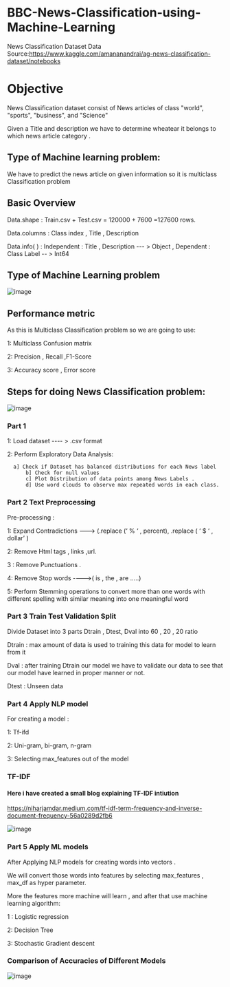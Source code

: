 # BBC-News-Classification-using-Machine-Learning
News Classification Dataset
Data Source:https://www.kaggle.com/amananandrai/ag-news-classification-dataset/notebooks

# Objective 

News Classification dataset consist of News articles of class "world", "sports", "business", and "Science"

Given a Title and description we have to determine wheatear it belongs to which news article category .

## Type of Machine learning problem:

We have to predict the news article on given information so it is multiclass Classification problem




## Basic Overview

Data.shape : Train.csv + Test.csv = 120000 + 7600 =127600 rows.

Data.columns : Class index , Title , Description

Data.info( ) : Independent : Title , Description --- > Object  , Dependent : Class Label -- >  Int64

## Type of Machine Learning problem

![image](https://user-images.githubusercontent.com/61958476/109811522-f683e900-7c50-11eb-8293-bc2a0e345cee.png)


## Performance metric 

As this is Multiclass Classification problem so we are going to use:

1: Multiclass Confusion matrix

2: Precision , Recall ,F1-Score

3: Accuracy score , Error score

## Steps for doing News Classification problem:

![image](https://user-images.githubusercontent.com/61958476/109811703-321eb300-7c51-11eb-9768-f76a01d44097.png)

### Part 1

1: Load dataset ---- > .csv format

2: Perform Exploratory Data Analysis: 

      a] Check if Dataset has balanced distributions for each News label 
          b] Check for null values 
          c] Plot Distribution of data points among News Labels .
          d] Use word clouds to observe max repeated words in each class.

### Part 2 Text Preprocessing

Pre-processing : 

1: Expand Contradictions --->  (.replace (‘ % ‘ , percent), .replace ( ‘ $ ‘ , dollar’ )

2: Remove Html tags , links ,url.

3 : Remove Punctuations .

4: Remove Stop words   ---->( is , the , are …..)

5: Perform Stemming operations to convert more than one words with different spelling  with similar meaning into one meaningful word

### Part 3 Train Test Validation Split

Divide Dataset into 3 parts Dtrain , Dtest, Dval into 60 , 20 , 20 ratio

Dtrain : max amount of data is used to training this data for model to learn from it

Dval : after training Dtrain our model we have to validate our data to see that our model have learned in proper manner or not.

Dtest : Unseen data

### Part 4 Apply NLP model

For creating a model : 

1: Tf-ifd

2: Uni-gram, bi-gram, n-gram

3: Selecting max_features out of the model

### TF-IDF

#### Here i have created a small blog explaining TF-IDF intiution

https://niharjamdar.medium.com/tf-idf-term-frequency-and-inverse-document-frequency-56a0289d2fb6

![image](https://user-images.githubusercontent.com/61958476/112019225-3b66b580-8b55-11eb-8233-7b950f229dea.png)




### Part 5 Apply ML models

After Applying NLP models for creating words into vectors .

We will convert those words into features by selecting  max_features , max_df  as hyper parameter.

More the features more machine will learn , and after that use machine learning algorithm:

1 : Logistic regression

2: Decision Tree

3: Stochastic Gradient descent

### Comparison of Accuracies of Different Models

![image](https://user-images.githubusercontent.com/61958476/112019421-6d781780-8b55-11eb-8b59-4c892c2f98af.png)
